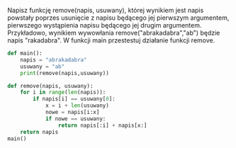 Napisz funkcję remove(napis, usuwany), której wynikiem jest napis powstały poprzes usunięcie z napisu będącego jej 
pierwszym argumentem, pierwszego wystąpienia napisu będącego jej drugim argumentem. Przykładowo, wynikiem wywowłania
remove("abrakadabra","ab") będzie napis "rakadabra". W funkcji main przestestuj działanie funkcji remove.
```python
def main():
    napis = "abrakadabra"
    usuwany = "ab"
    print(remove(napis,usuwany))

def remove(napis, usuwany):
    for i in range(len(napis)):
        if napis[i] == usuwany[0]:
            x = i + len(usuwany)
            nowe = napis[i:x]
            if nowe == usuwany:
                return napis[:i] + napis[x:]
    return napis
main()
```
